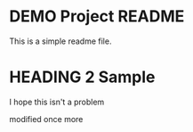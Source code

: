 # DEMO Project README

This is a simple readme file.

# HEADING 2 Sample

I hope this isn't a problem

modified once more